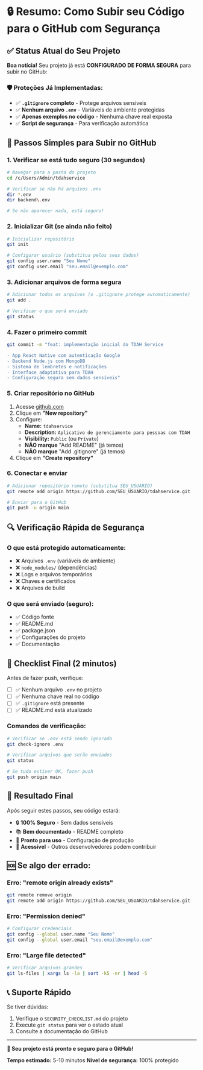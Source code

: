 # 🔒 Resumo: Como Subir seu Código para o GitHub com Segurança

## ✅ Status Atual do Seu Projeto

**Boa notícia!** Seu projeto já está **CONFIGURADO DE FORMA SEGURA** para subir no GitHub:

### 🛡️ Proteções Já Implementadas:
- ✅ **`.gitignore` completo** - Protege arquivos sensíveis
- ✅ **Nenhum arquivo `.env`** - Variáveis de ambiente protegidas
- ✅ **Apenas exemplos no código** - Nenhuma chave real exposta
- ✅ **Script de segurança** - Para verificação automática

## 🚀 Passos Simples para Subir no GitHub

### **1. Verificar se está tudo seguro (30 segundos)**
```bash
# Navegar para a pasta do projeto
cd /c/Users/Admin/tdahservice

# Verificar se não há arquivos .env
dir *.env
dir backend\.env

# Se não aparecer nada, está seguro!
```

### **2. Inicializar Git (se ainda não feito)**
```bash
# Inicializar repositório
git init

# Configurar usuário (substitua pelos seus dados)
git config user.name "Seu Nome"
git config user.email "seu.email@exemplo.com"
```

### **3. Adicionar arquivos de forma segura**
```bash
# Adicionar todos os arquivos (o .gitignore protege automaticamente)
git add .

# Verificar o que será enviado
git status
```

### **4. Fazer o primeiro commit**
```bash
git commit -m "feat: implementação inicial do TDAH Service

- App React Native com autenticação Google
- Backend Node.js com MongoDB  
- Sistema de lembretes e notificações
- Interface adaptativa para TDAH
- Configuração segura sem dados sensíveis"
```

### **5. Criar repositório no GitHub**
1. Acesse [github.com](https://github.com)
2. Clique em **"New repository"**
3. Configure:
   - **Name:** `tdahservice`
   - **Description:** `Aplicativo de gerenciamento para pessoas com TDAH`
   - **Visibility:** `Public` (ou `Private`)
   - **NÃO marque** "Add README" (já temos)
   - **NÃO marque** "Add .gitignore" (já temos)
4. Clique em **"Create repository"**

### **6. Conectar e enviar**
```bash
# Adicionar repositório remoto (substitua SEU_USUARIO)
git remote add origin https://github.com/SEU_USUARIO/tdahservice.git

# Enviar para o GitHub
git push -u origin main
```

## 🔍 Verificação Rápida de Segurança

### **O que está protegido automaticamente:**
- ❌ Arquivos `.env` (variáveis de ambiente)
- ❌ `node_modules/` (dependências)
- ❌ Logs e arquivos temporários
- ❌ Chaves e certificados
- ❌ Arquivos de build

### **O que será enviado (seguro):**
- ✅ Código fonte
- ✅ README.md
- ✅ package.json
- ✅ Configurações do projeto
- ✅ Documentação

## 🚨 Checklist Final (2 minutos)

Antes de fazer push, verifique:

- [ ] ✅ Nenhum arquivo `.env` no projeto
- [ ] ✅ Nenhuma chave real no código
- [ ] ✅ `.gitignore` está presente
- [ ] ✅ README.md está atualizado

### **Comandos de verificação:**
```bash
# Verificar se .env está sendo ignorado
git check-ignore .env

# Verificar arquivos que serão enviados
git status

# Se tudo estiver OK, fazer push
git push origin main
```

## 🎯 Resultado Final

Após seguir estes passos, seu código estará:
- 🔒 **100% Seguro** - Sem dados sensíveis
- 📚 **Bem documentado** - README completo
- 🚀 **Pronto para uso** - Configuração de produção
- 👥 **Acessível** - Outros desenvolvedores podem contribuir

## 🆘 Se algo der errado:

### **Erro: "remote origin already exists"**
```bash
git remote remove origin
git remote add origin https://github.com/SEU_USUARIO/tdahservice.git
```

### **Erro: "Permission denied"**
```bash
# Configurar credenciais
git config --global user.name "Seu Nome"
git config --global user.email "seu.email@exemplo.com"
```

### **Erro: "Large file detected"**
```bash
# Verificar arquivos grandes
git ls-files | xargs ls -la | sort -k5 -nr | head -5
```

## 📞 Suporte Rápido

Se tiver dúvidas:
1. Verifique o `SECURITY_CHECKLIST.md` do projeto
2. Execute `git status` para ver o estado atual
3. Consulte a documentação do GitHub

---

**🎉 Seu projeto está pronto e seguro para o GitHub!**

**Tempo estimado:** 5-10 minutos
**Nível de segurança:** 100% protegido 